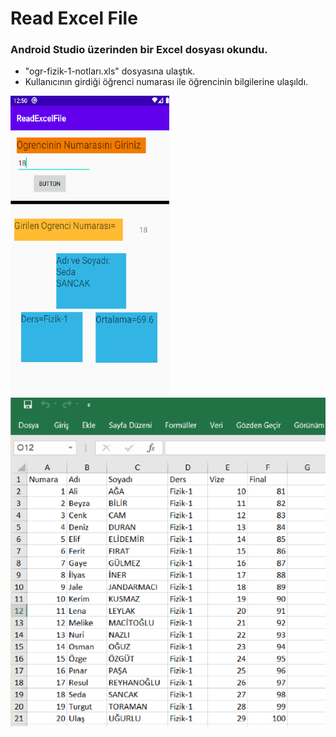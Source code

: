 # Read Excel File
###  Android Studio üzerinden bir Excel dosyası okundu.
- "ogr-fizik-1-notları.xls" dosyasına ulaştık. 
- Kullanıcının girdiği öğrenci numarası ile öğrencinin bilgilerine ulaşıldı.


![alt text](https://github.com/halimebeyzacicek/Android_studio_projects/blob/main/photos/3.png)
![alt text](https://github.com/halimebeyzacicek/Android_studio_projects/blob/main/photos/4.png)
